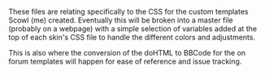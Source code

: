 These files are relating specifically to the CSS for the custom templates Scowl (me) created. Eventually this will be broken into a master file (probably on a webpage) with a simple selection of variables added at the top of each skin's CSS file to handle the different colors and adjustments.

This is also where the conversion of the doHTML to BBCode for the on forum templates will happen for ease of reference and issue tracking.